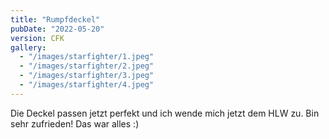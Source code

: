 ```yaml
---
title: "Rumpfdeckel"
pubDate: "2022-05-20"
version: CFK
gallery:
  - "/images/starfighter/1.jpeg"
  - "/images/starfighter/2.jpeg"
  - "/images/starfighter/3.jpeg"
  - "/images/starfighter/4.jpeg"
---
```


Die Deckel passen jetzt perfekt und ich wende mich jetzt dem HLW zu.
Bin sehr zufrieden! Das war alles :)

